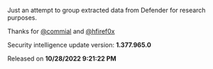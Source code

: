 Just an attempt to group extracted data from Defender for research purposes. 

Thanks for [@commial](https://github.com/commial) and [@hfiref0x](https://github.com/hfiref0x)

Security intelligence update version:
**1.377.965.0**

Released on
**10/28/2022 9:21:22 PM**



